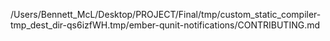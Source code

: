 /Users/Bennett_McL/Desktop/PROJECT/Final/tmp/custom_static_compiler-tmp_dest_dir-qs6izfWH.tmp/ember-qunit-notifications/CONTRIBUTING.md